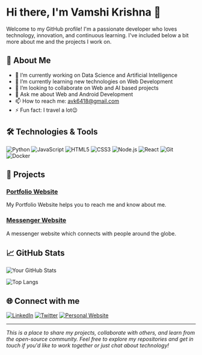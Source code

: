 # Hi there, I'm Vamshi Krishna 👋

Welcome to my GitHub profile! I'm a passionate developer who loves technology, innovation, and continuous learning. I've included below a bit more about me and the projects I work on.

## 🚀 About Me

- 🔭 I’m currently working on Data Science and Artificial Intelligence
- 🌱 I’m currently learning new technologies on Web Development
- 👯 I’m looking to collaborate on Web and AI based projects
- 💬 Ask me about Web and Android Development
- 📫 How to reach me: avk6418@gmail.com
- ⚡ Fun fact: I travel a lot😉

## 🛠️ Technologies & Tools

![Python](https://img.shields.io/badge/-Python-333?style=flat&logo=python)
![JavaScript](https://img.shields.io/badge/-JavaScript-333?style=flat&logo=javascript)
![HTML5](https://img.shields.io/badge/-HTML5-333?style=flat&logo=html5)
![CSS3](https://img.shields.io/badge/-CSS3-333?style=flat&logo=css3)
![Node.js](https://img.shields.io/badge/-Node.js-333?style=flat&logo=node.js)
![React](https://img.shields.io/badge/-React-333?style=flat&logo=react)
![Git](https://img.shields.io/badge/-Git-333?style=flat&logo=git)
![Docker](https://img.shields.io/badge/-Docker-333?style=flat&logo=docker)

## 🔧 Projects

### [Portfolio Website](https://my-portfolio-w6yf.onrender.com/)
My Portfolio Website helps you to reach me and know about me.

### [Messenger Website](https://nuntius-website.onrender.com/)
A messenger website which connects with people around the globe.

## 📈 GitHub Stats

![Your GitHub Stats](https://github-readme-stats.vercel.app/api?username=your-github-username&show_icons=true&theme=radical)

![Top Langs](https://github-readme-stats.vercel.app/api/top-langs/?username=your-github-username&layout=compact&theme=radical)

## 🌐 Connect with me

[![LinkedIn](https://img.shields.io/badge/-LinkedIn-0077B5?style=flat&logo=linkedin)](https://www.linkedin.com/in/vamshi-krishna-akula/)
[![Twitter](https://img.shields.io/badge/-Twitter-1DA1F2?style=flat&logo=twitter&logoColor=white)](https://twitter.com/vamshi1905)
[![Personal Website](https://img.shields.io/badge/-Website-000000?style=flat&logo=wordpress)](https://my-portfolio-w6yf.onrender.com/)

---

*This is a place to share my projects, collaborate with others, and learn from the open-source community. Feel free to explore my repositories and get in touch if you'd like to work together or just chat about technology!*


<!---
vamshi1905/vamshi1905 is a ✨ special ✨ repository because its `README.md` (this file) appears on your GitHub profile.
You can click the Preview link to take a look at your changes.
--->
